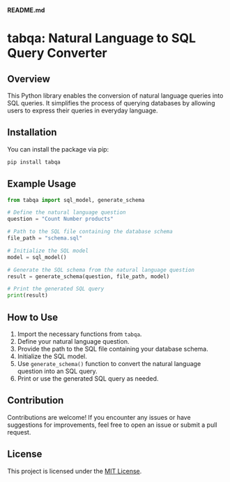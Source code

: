 **README.md**

# tabqa: Natural Language to SQL Query Converter

## Overview
This Python library enables the conversion of natural language queries into SQL queries. It simplifies the process of querying databases by allowing users to express their queries in everyday language.

## Installation
You can install the package via pip:

```bash
pip install tabqa
```

## Example Usage
```python
from tabqa import sql_model, generate_schema

# Define the natural language question
question = "Count Number products"

# Path to the SQL file containing the database schema
file_path = "schema.sql"

# Initialize the SQL model
model = sql_model()

# Generate the SQL schema from the natural language question
result = generate_schema(question, file_path, model)

# Print the generated SQL query
print(result)
```

## How to Use
1. Import the necessary functions from `tabqa`.
2. Define your natural language question.
3. Provide the path to the SQL file containing your database schema.
4. Initialize the SQL model.
5. Use `generate_schema()` function to convert the natural language question into an SQL query.
6. Print or use the generated SQL query as needed.

## Contribution
Contributions are welcome! If you encounter any issues or have suggestions for improvements, feel free to open an issue or submit a pull request.

## License
This project is licensed under the [MIT License](LICENSE).
